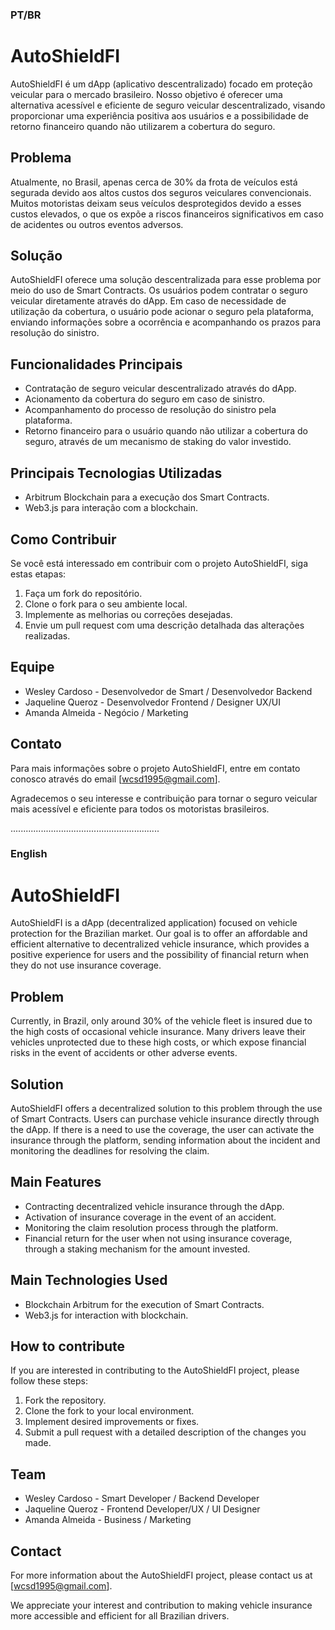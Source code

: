 
### PT/BR
# AutoShieldFI

AutoShieldFI é um dApp (aplicativo descentralizado) focado em proteção veicular para o mercado brasileiro. Nosso objetivo é oferecer uma alternativa acessível e eficiente de seguro veicular descentralizado, visando proporcionar uma experiência positiva aos usuários e a possibilidade de retorno financeiro quando não utilizarem a cobertura do seguro.

## Problema

Atualmente, no Brasil, apenas cerca de 30% da frota de veículos está segurada devido aos altos custos dos seguros veiculares convencionais. Muitos motoristas deixam seus veículos desprotegidos devido a esses custos elevados, o que os expõe a riscos financeiros significativos em caso de acidentes ou outros eventos adversos.

## Solução

AutoShieldFI oferece uma solução descentralizada para esse problema por meio do uso de Smart Contracts. Os usuários podem contratar o seguro veicular diretamente através do dApp. Em caso de necessidade de utilização da cobertura, o usuário pode acionar o seguro pela plataforma, enviando informações sobre a ocorrência e acompanhando os prazos para resolução do sinistro.

## Funcionalidades Principais

- Contratação de seguro veicular descentralizado através do dApp.
- Acionamento da cobertura do seguro em caso de sinistro.
- Acompanhamento do processo de resolução do sinistro pela plataforma.
- Retorno financeiro para o usuário quando não utilizar a cobertura do seguro, através de um mecanismo de staking do valor investido.

## Principais Tecnologias Utilizadas

- Arbitrum Blockchain para a execução dos Smart Contracts.
- Web3.js para interação com a blockchain.


## Como Contribuir

Se você está interessado em contribuir com o projeto AutoShieldFI, siga estas etapas:

1. Faça um fork do repositório.
2. Clone o fork para o seu ambiente local.
3. Implemente as melhorias ou correções desejadas.
4. Envie um pull request com uma descrição detalhada das alterações realizadas.

## Equipe

- Wesley Cardoso - Desenvolvedor de Smart / Desenvolvedor Backend
- Jaqueline Queroz - Desenvolvedor Frontend / Designer UX/UI
- Amanda Almeida - Negócio / Marketing

## Contato

Para mais informações sobre o projeto AutoShieldFI, entre em contato conosco através do email [wcsd1995@gmail.com].

Agradecemos o seu interesse e contribuição para tornar o seguro veicular mais acessível e eficiente para todos os motoristas brasileiros.

...........................................................
### English
# AutoShieldFI

AutoShieldFI is a dApp (decentralized application) focused on vehicle protection for the Brazilian market. Our goal is to offer an affordable and efficient alternative to decentralized vehicle insurance, which provides a positive experience for users and the possibility of financial return when they do not use insurance coverage.

## Problem

Currently, in Brazil, only around 30% of the vehicle fleet is insured due to the high costs of occasional vehicle insurance. Many drivers leave their vehicles unprotected due to these high costs, or which expose financial risks in the event of accidents or other adverse events.

## Solution

AutoShieldFI offers a decentralized solution to this problem through the use of Smart Contracts. Users can purchase vehicle insurance directly through the dApp. If there is a need to use the coverage, the user can activate the insurance through the platform, sending information about the incident and monitoring the deadlines for resolving the claim.

## Main Features

- Contracting decentralized vehicle insurance through the dApp.
- Activation of insurance coverage in the event of an accident.
- Monitoring the claim resolution process through the platform.
- Financial return for the user when not using insurance coverage, through a staking mechanism for the amount invested.

## Main Technologies Used

- Blockchain Arbitrum for the execution of Smart Contracts.
- Web3.js for interaction with blockchain.


## How to contribute

If you are interested in contributing to the AutoShieldFI project, please follow these steps:

1. Fork the repository.
2. Clone the fork to your local environment.
3. Implement desired improvements or fixes.
4. Submit a pull request with a detailed description of the changes you made.

## Team

- Wesley Cardoso - Smart Developer / Backend Developer
- Jaqueline Queroz - Frontend Developer/UX / UI Designer
- Amanda Almeida - Business / Marketing

## Contact

For more information about the AutoShieldFI project, please contact us at [wcsd1995@gmail.com].

We appreciate your interest and contribution to making vehicle insurance more accessible and efficient for all Brazilian drivers.

